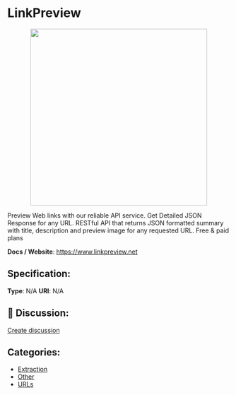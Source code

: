 # LinkPreview
<p align="center">
    <img width="400" src="https://raw.githubusercontent.com/apis-list/apis-list/main/apis/linkpreview/logo_256x256.png" />
</p>

Preview Web links with our reliable API service. Get Detailed JSON Response for any URL. RESTful API that returns JSON formatted summary with title, description and preview image for any requested URL.  Free & paid plans

**Docs / Website**: https://www.linkpreview.net

## Specification:
**Type**:  N/A 
**URI**:  N/A 

## 💬 Discussion:
[Create discussion](https://github.com/apis-list/apis-list/discussions/new)

## Categories:
- [Extraction](https://github.com/apis-list/apis-list#extraction)
- [Other](https://github.com/apis-list/apis-list#other)
- [URLs](https://github.com/apis-list/apis-list#urls)




